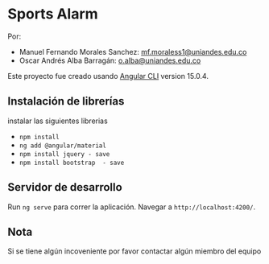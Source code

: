 # Sports Alarm

Por:
- Manuel Fernando Morales Sanchez: mf.moraless1@uniandes.edu.co 
- Oscar Andrés Alba Barragán: o.alba@uniandes.edu.co

Este proyecto fue creado usando [Angular CLI](https://github.com/angular/angular-cli) version 15.0.4.

## Instalación de librerías

instalar las siguientes librerias

- `npm install`   
- `ng add @angular/material`
- `npm install jquery - save`
- `npm install bootstrap  - save`

## Servidor de desarrollo

Run `ng serve` para correr la aplicación. Navegar a `http://localhost:4200/`. 

## Nota

Si se tiene algún incoveniente por favor contactar algún miembro del equipo